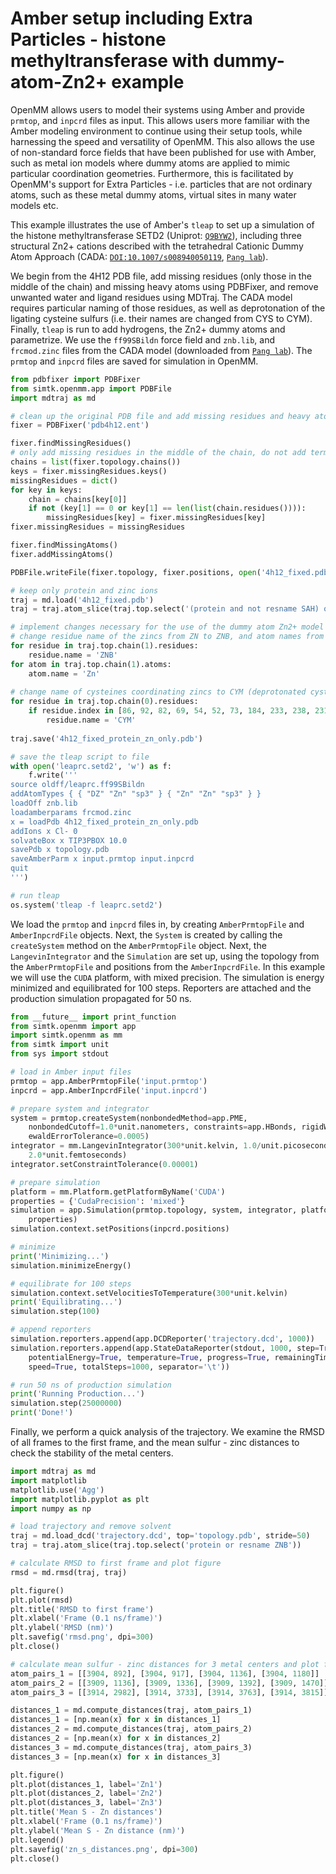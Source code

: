 # Amber setup including Extra Particles - histone methyltransferase with dummy-atom-Zn2+ example

OpenMM allows users to model their systems using Amber and provide `prmtop`, and `inpcrd` files as input. This allows users more familiar with the Amber modeling environment to continue using their setup tools, while harnessing the speed and versatility of OpenMM. This also allows the use of non-standard force fields that have been published for use with Amber, such as metal ion models where dummy atoms are applied to mimic particular coordination geometries. Furthermore, this is facilitated by OpenMM's support for Extra Particles - i.e. particles that are not ordinary atoms, such as these metal dummy atoms, virtual sites in many water models etc.

This example illustrates the use of Amber's `tleap` to set up a simulation of the histone methyltransferase SETD2 (Uniprot: [`Q9BYW2`](http://www.uniprot.org/uniprot/Q9BYW2)), including three structural Zn2+ cations described with the tetrahedral Cationic Dummy Atom Approach (CADA: [`DOI:10.1007/s008940050119`](https://dx.doi.org/10.1007/s008940050119), [`Pang lab`](http://www.mayo.edu/research/labs/computer-aided-molecular-design/projects/zinc-protein-simulations-using-cationic-dummy-atom-cada-approach)).

We begin from the 4H12 PDB file, add missing residues (only those in the middle of the chain) and missing heavy atoms using PDBFixer, and remove unwanted water and ligand residues using MDTraj. The CADA model requires particular naming of those residues, as well as deprotonation of the ligating cysteine sulfurs (i.e. their names are changed from CYS to CYM). Finally, `tleap` is run to add hydrogens, the Zn2+ dummy atoms and parametrize. We use the `ff99SBildn` force field and `znb.lib`, and `frcmod.zinc` files from the CADA model (downloaded from [`Pang lab`](http://www.mayo.edu/research/labs/computer-aided-molecular-design/projects/zinc-protein-simulations-using-cationic-dummy-atom-cada-approach)). The `prmtop` and `inpcrd` files are saved for simulation in OpenMM.

``` python
from pdbfixer import PDBFixer
from simtk.openmm.app import PDBFile
import mdtraj as md

# clean up the original PDB file and add missing residues and heavy atoms
fixer = PDBFixer('pdb4h12.ent')

fixer.findMissingResidues()
# only add missing residues in the middle of the chain, do not add terminal ones
chains = list(fixer.topology.chains())
keys = fixer.missingResidues.keys()
missingResidues = dict()
for key in keys:
    chain = chains[key[0]]
    if not (key[1] == 0 or key[1] == len(list(chain.residues()))):
        missingResidues[key] = fixer.missingResidues[key]
fixer.missingResidues = missingResidues

fixer.findMissingAtoms()
fixer.addMissingAtoms()

PDBFile.writeFile(fixer.topology, fixer.positions, open('4h12_fixed.pdb', 'w'))

# keep only protein and zinc ions
traj = md.load('4h12_fixed.pdb')
traj = traj.atom_slice(traj.top.select('(protein and not resname SAH) or resname ZN'))

# implement changes necessary for the use of the dummy atom Zn2+ model
# change residue name of the zincs from ZN to ZNB, and atom names from ZN to Zn
for residue in traj.top.chain(1).residues:
    residue.name = 'ZNB'
for atom in traj.top.chain(1).atoms:
    atom.name = 'Zn'
    
# change name of cysteines coordinating zincs to CYM (deprotonated cysteine)
for residue in traj.top.chain(0).residues:
    if residue.index in [86, 92, 82, 69, 54, 52, 73, 184, 233, 238, 231]:
        residue.name = 'CYM'
    
traj.save('4h12_fixed_protein_zn_only.pdb')

# save the tleap script to file
with open('leaprc.setd2', 'w') as f:
    f.write('''
source oldff/leaprc.ff99SBildn
addAtomTypes { { "DZ" "Zn" "sp3" } { "Zn" "Zn" "sp3" } }
loadOff znb.lib
loadamberparams frcmod.zinc
x = loadPdb 4h12_fixed_protein_zn_only.pdb
addIons x Cl- 0
solvateBox x TIP3PBOX 10.0
savePdb x topology.pdb
saveAmberParm x input.prmtop input.inpcrd
quit
''')

# run tleap
os.system('tleap -f leaprc.setd2')
```

We load the `prmtop` and `inpcrd` files in, by creating `AmberPrmtopFile` and `AmberInpcrdFile` objects. Next, the `System` is created by calling the `createSystem` method on the `AmberPrmtopFile` object. Next, the `LangevinIntegrator` and the `Simulation` are set up, using the topology from the `AmberPrmtopFile` and positions from the `AmberInpcrdFile`. In this example we will use the `CUDA` platform, with mixed precision. The simulation is energy minimized and equilibrated for 100 steps. Reporters are attached and the production simulation propagated for 50 ns. 

```python
from __future__ import print_function
from simtk.openmm import app
import simtk.openmm as mm
from simtk import unit
from sys import stdout

# load in Amber input files
prmtop = app.AmberPrmtopFile('input.prmtop')
inpcrd = app.AmberInpcrdFile('input.inpcrd')

# prepare system and integrator
system = prmtop.createSystem(nonbondedMethod=app.PME, 
    nonbondedCutoff=1.0*unit.nanometers, constraints=app.HBonds, rigidWater=True, 
    ewaldErrorTolerance=0.0005)
integrator = mm.LangevinIntegrator(300*unit.kelvin, 1.0/unit.picoseconds, 
    2.0*unit.femtoseconds)
integrator.setConstraintTolerance(0.00001)

# prepare simulation
platform = mm.Platform.getPlatformByName('CUDA')
properties = {'CudaPrecision': 'mixed'}
simulation = app.Simulation(prmtop.topology, system, integrator, platform, 
    properties)
simulation.context.setPositions(inpcrd.positions)

# minimize
print('Minimizing...')
simulation.minimizeEnergy()

# equilibrate for 100 steps
simulation.context.setVelocitiesToTemperature(300*unit.kelvin)
print('Equilibrating...')
simulation.step(100)

# append reporters
simulation.reporters.append(app.DCDReporter('trajectory.dcd', 1000))
simulation.reporters.append(app.StateDataReporter(stdout, 1000, step=True, 
    potentialEnergy=True, temperature=True, progress=True, remainingTime=True, 
    speed=True, totalSteps=1000, separator='\t'))

# run 50 ns of production simulation
print('Running Production...')
simulation.step(25000000)
print('Done!')
```

Finally, we perform a quick analysis of the trajectory. We examine the RMSD of all frames to the first frame, and the mean sulfur - zinc distances to check the stability of the metal centers.

```python
import mdtraj as md
import matplotlib
matplotlib.use('Agg')
import matplotlib.pyplot as plt
import numpy as np

# load trajectory and remove solvent
traj = md.load_dcd('trajectory.dcd', top='topology.pdb', stride=50)
traj = traj.atom_slice(traj.top.select('protein or resname ZNB'))

# calculate RMSD to first frame and plot figure
rmsd = md.rmsd(traj, traj)

plt.figure()
plt.plot(rmsd)
plt.title('RMSD to first frame')
plt.xlabel('Frame (0.1 ns/frame)')
plt.ylabel('RMSD (nm)')
plt.savefig('rmsd.png', dpi=300)
plt.close()

# calculate mean sulfur - zinc distances for 3 metal centers and plot figure
atom_pairs_1 = [[3904, 892], [3904, 917], [3904, 1136], [3904, 1180]]
atom_pairs_2 = [[3909, 1136], [3909, 1336], [3909, 1392], [3909, 1470]]
atom_pairs_3 = [[3914, 2982], [3914, 3733], [3914, 3763], [3914, 3815]]

distances_1 = md.compute_distances(traj, atom_pairs_1)
distances_1 = [np.mean(x) for x in distances_1]
distances_2 = md.compute_distances(traj, atom_pairs_2)
distances_2 = [np.mean(x) for x in distances_2]
distances_3 = md.compute_distances(traj, atom_pairs_3)
distances_3 = [np.mean(x) for x in distances_3]

plt.figure()
plt.plot(distances_1, label='Zn1')
plt.plot(distances_2, label='Zn2')
plt.plot(distances_3, label='Zn3')
plt.title('Mean S - Zn distances')
plt.xlabel('Frame (0.1 ns/frame)')
plt.ylabel('Mean S - Zn distance (nm)')
plt.legend()
plt.savefig('zn_s_distances.png', dpi=300)
plt.close()
```
